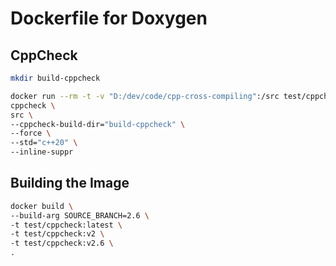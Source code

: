 # Dockerfile for Doxygen

## CppCheck

```sh
mkdir build-cppcheck

docker run --rm -t -v "D:/dev/code/cpp-cross-compiling":/src test/cppcheck \
cppcheck \
src \
--cppcheck-build-dir="build-cppcheck" \
--force \
--std="c++20" \
--inline-suppr
```

## Building the Image

```sh
docker build \
--build-arg SOURCE_BRANCH=2.6 \
-t test/cppcheck:latest \
-t test/cppcheck:v2 \
-t test/cppcheck:v2.6 \
.
```
